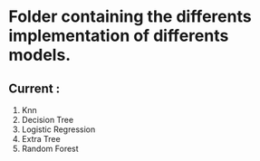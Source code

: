 # Folder containing the differents implementation of differents models.

## Current :

1. Knn
2. Decision Tree
3. Logistic Regression
4. Extra Tree
5. Random Forest